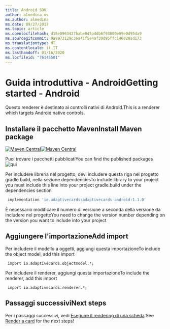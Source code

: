 ```yaml
---
title: Android SDK
author: almedina-ms
ms.author: almedina
ms.date: 09/27/2017
ms.topic: article
ms.openlocfilehash: d15e0963427babe045a4db6f93800e09e0d95da9
ms.sourcegitcommit: 9a9973129c36a41f5e4af30d95ffc146820ad173
ms.translationtype: MT
ms.contentlocale: it-IT
ms.lasthandoff: 01/16/2020
ms.locfileid: "76145501"
---
```

# <a name="getting-started---android"></a><span data-ttu-id="24789-102">Guida introduttiva - Android</span><span class="sxs-lookup"><span data-stu-id="24789-102">Getting started - Android</span></span>

<span data-ttu-id="24789-103">Questo renderer è destinato ai controlli nativi di Android.</span><span class="sxs-lookup"><span data-stu-id="24789-103">This is a renderer which targets Android native controls.</span></span>

## <a name="install-maven-package"></a><span data-ttu-id="24789-104">Installare il pacchetto Maven</span><span class="sxs-lookup"><span data-stu-id="24789-104">Install Maven package</span></span>

<span data-ttu-id="24789-105">[![Maven Central](https://img.shields.io/maven-central/v/io.adaptivecards/adaptivecards-android.svg)](https://search.maven.org/#search%7Cga%7C1%7Ca%3A%22adaptivecards-android%22)</span><span class="sxs-lookup"><span data-stu-id="24789-105">[![Maven Central](https://img.shields.io/maven-central/v/io.adaptivecards/adaptivecards-android.svg)](https://search.maven.org/#search%7Cga%7C1%7Ca%3A%22adaptivecards-android%22)</span></span>

<span data-ttu-id="24789-106">Puoi trovare i pacchetti pubblicati</span><span class="sxs-lookup"><span data-stu-id="24789-106">You can find the published packages</span></span> ![qui](https://search.maven.org/search?q=g:io.adaptivecards)

<span data-ttu-id="24789-108">Per includere libreria nel progetto, devi includere questa riga nel progetto gradle.build, nella sezione dependencies</span><span class="sxs-lookup"><span data-stu-id="24789-108">To include library to your project you must include this line into your project gradle.build under the dependencies section</span></span>

```build.gradle
 implementation 'io.adaptivecards:adaptivecards-android:1.1.0'
```
<span data-ttu-id="24789-109">È necessario modificare il numero di versione a seconda della versione da includere nel progetto</span><span class="sxs-lookup"><span data-stu-id="24789-109">You need to change the version number depending on the version you want to include into your project</span></span>

## <a name="add-import"></a><span data-ttu-id="24789-110">Aggiungere l'importazione</span><span class="sxs-lookup"><span data-stu-id="24789-110">Add import</span></span>

<span data-ttu-id="24789-111">Per includere il modello a oggetti, aggiungi questa importazione</span><span class="sxs-lookup"><span data-stu-id="24789-111">To include the object model, add this import</span></span>

```
 import io.adaptivecards.objectmodel.*;
```

<span data-ttu-id="24789-112">Per includere il renderer, aggiungi questa importazione</span><span class="sxs-lookup"><span data-stu-id="24789-112">To include the renderer, add this import</span></span>

```
 import io.adaptivecards.renderer.*;
```

## <a name="next-steps"></a><span data-ttu-id="24789-113">Passaggi successivi</span><span class="sxs-lookup"><span data-stu-id="24789-113">Next steps</span></span>

<span data-ttu-id="24789-114">Per i passaggi successivi, vedi [Eseguire il rendering di una scheda](render-a-card.md).</span><span class="sxs-lookup"><span data-stu-id="24789-114">See [Render a card](render-a-card.md) for the next steps!</span></span>
